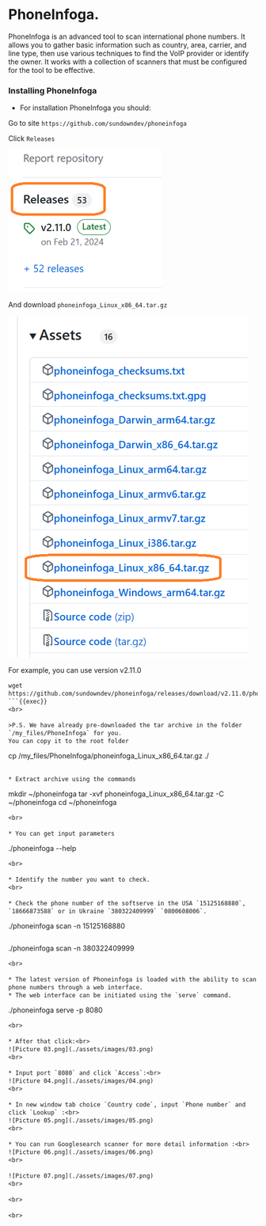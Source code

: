 # PhoneInfoga.

PhoneInfoga is an advanced tool to scan international phone numbers. 
It allows you to gather basic information such as country, area, carrier, and line type, then use various techniques to find the VoIP provider or identify the owner. 
It works with a collection of scanners that must be configured for the tool to be effective.

### Installing PhoneInfoga

* For installation PhoneInfoga you should:

Go to site `https://github.com/sundowndev/phoneinfoga`
<br>

Click `Releases`<br>

![Picture 03r](./assets/images/03r.png)

And download 
`phoneinfoga_Linux_x86_64.tar.gz`<br>

![Picture 03p](./assets/images/03p.png)

For example, you can use version v2.11.0
```
wget https://github.com/sundowndev/phoneinfoga/releases/download/v2.11.0/phoneinfoga_Linux_x86_64.tar.gz
```{{exec}}
<br>  

>P.S. We have already pre-downloaded the tar archive in the folder `/my_files/PhoneInfoga` for you.
You can copy it to the root folder
```
cp /my_files/PhoneInfoga/phoneinfoga_Linux_x86_64.tar.gz ./
```{{exec}}

* Extract archive using the commands
```
mkdir ~/phoneinfoga
tar -xvf phoneinfoga_Linux_x86_64.tar.gz -C ~/phoneinfoga
cd ~/phoneinfoga
```{{exec}}
<br>

* You can get input parameters
```
./phoneinfoga --help
```{{exec}}
<br>

* Identify the number you want to check.
<br>

* Check the phone number of the softserve in the USA `15125168880`, `18666873588` or in Ukraine `380322409999` `0800608006`.
```
./phoneinfoga scan -n 15125168880
```{{exec}}
```
./phoneinfoga scan -n 380322409999
```{{exec}}
<br>

* The latest version of Phoneinfoga is loaded with the ability to scan phone numbers through a web interface. 
* The web interface can be initiated using the `serve` command.
```
./phoneinfoga serve -p 8080
```{{exec}}
<br>

* After that click:<br>
![Picture 03.png](./assets/images/03.png)
<br>

* Input port `8080` and click `Access`:<br>
![Picture 04.png](./assets/images/04.png)
<br>

* In new window tab choice `Country code`, input `Phone number` and click `Lookup` :<br>
![Picture 05.png](./assets/images/05.png)
<br>

* You can run Googlesearch scanner for more detail information :<br>
![Picture 06.png](./assets/images/06.png)
<br>

![Picture 07.png](./assets/images/07.png)
<br>

<br>

<br>
